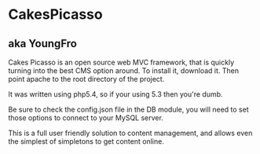 # CakesPicasso
## aka YoungFro

Cakes Picasso is an open source web MVC framework, that is quickly turning into the best CMS option around.
To install it, download it. Then point apache to the root directory of the project.

It was written using php5.4, so if your using 5.3 then you're dumb.

Be sure to check the config.json file in the DB module, you will need to set those options to connect to your MySQL server.

This is a full user friendly solution to content management, and allows even the simplest of simpletons to get content online.